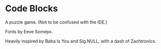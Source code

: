 # Code Blocks

A puzzle game. (Not to be confused with the IDE.)

Fonts by Eeve Somepx.

Heavily inspired by Baba Is You and Sig.NULL, with a dash of Zachtronics.
